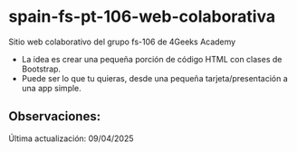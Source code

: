 # spain-fs-pt-106-web-colaborativa

Sitio web colaborativo del grupo fs-106 de 4Geeks Academy

- La idea es crear una pequeña porción de código HTML con clases de Bootstrap.
- Puede ser lo que tu quieras, desde una pequeña tarjeta/presentación a una app simple.

Observaciones:
-

Última actualización: 09/04/2025
